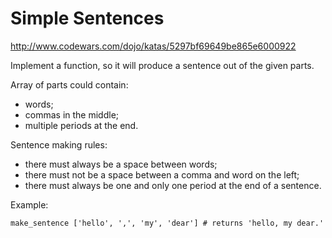 Simple Sentences
===

http://www.codewars.com/dojo/katas/5297bf69649be865e6000922

Implement a function, so it will produce a sentence out of the given parts.

Array of parts could contain:
- words;
- commas in the middle;
- multiple periods at the end.

Sentence making rules:
- there must always be a space between words;
- there must not be a space between a comma and word on the left;
- there must always be one and only one period at the end of a sentence.

Example:

    make_sentence ['hello', ',', 'my', 'dear'] # returns 'hello, my dear.'
